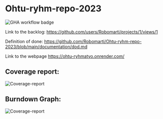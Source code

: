# Ohtu-ryhm-repo-2023

![GHA workflow badge](https://github.com/Robomarti/Ohtu-ryhm-repo-2023/workflows/CI/badge.svg)

Link to the backlog: https://github.com/users/Robomarti/projects/1/views/1


Definition of done: https://github.com/Robomarti/Ohtu-ryhm-repo-2023/blob/main/documentation/dod.md


Link to the webpage https://ohtu-ryhmatyo.onrender.com/

## Coverage report:
![Coverage-report](https://github.com/Robomarti/Ohtu-ryhm-repo-2023/blob/main/documentation/coverage.png)

## Burndown Graph:
![Coverage-report](https://github.com/Robomarti/Ohtu-ryhm-repo-2023/blob/main/documentation/burndown_graph.png)